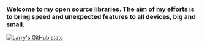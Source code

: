  ### Welcome to my open source libraries. The aim of my efforts is to bring speed and unexpected features to all devices, big and small.

[![Larry's GitHub stats](https://github-readme-stats.vercel.app/api?username=bitbank2)](https://github.com/anuraghazra/github-readme-stats)

<!--
**bitbank2/bitbank2** is a ✨ _special_ ✨ repository because its `README.md` (this file) appears on your GitHub profile.

Here are some ideas to get you started:

- 🔭 I’m currently working on ...
- 🌱 I’m currently learning ...
- 👯 I’m looking to collaborate on ...
- 🤔 I’m looking for help with ...
- 💬 Ask me about ...
- 📫 How to reach me: ...
- 😄 Pronouns: ...
- ⚡ Fun fact: ...
-->
